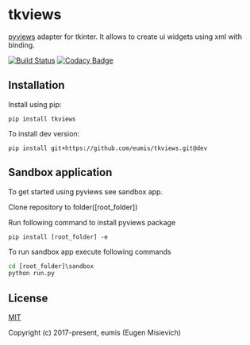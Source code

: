 # tkviews

[pyviews](https://github.com/eumis/pyviews) adapter for tkinter. It allows to create ui widgets using xml with binding.

[![Build Status](https://travis-ci.com/eumis/tkviews.svg?branch=dev)](https://travis-ci.com/eumis/tkviews)
[![Codacy Badge](https://api.codacy.com/project/badge/Grade/813287b5cd4148789651669225beefd6)](https://www.codacy.com/app/eumis/tkviews?utm_source=github.com&amp;utm_medium=referral&amp;utm_content=eumis/tkviews&amp;utm_campaign=Badge_Grade)

## Installation

Install using pip:

`pip install tkviews`

To install dev version:

`pip install git+https://github.com/eumis/tkviews.git@dev`

## Sandbox application

To get started using pyviews see sandbox app.

Clone repository to folder(\[root_folder\])

Run following command to install pyviews package

`pip install [root_folder] -e`

To run sandbox app execute following commands

```cmd
cd [root_folder]\sandbox
python run.py
```

## License

[MIT](http://opensource.org/licenses/MIT)

Copyright (c) 2017-present, eumis (Eugen Misievich)